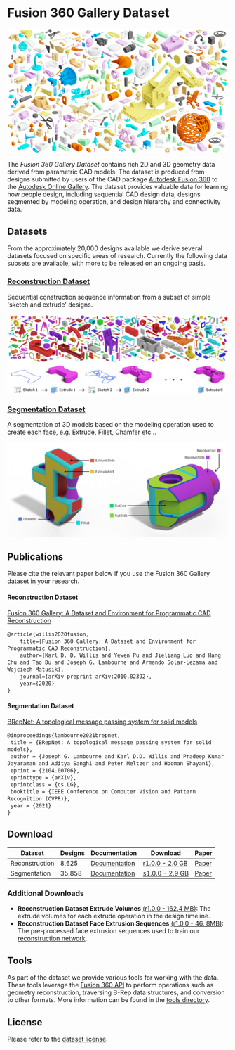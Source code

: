 # Fusion 360 Gallery Dataset
![Fusion 360 Gallery Dataset](docs/images/fusion_gallery_mosaic.jpg)

The *Fusion 360 Gallery Dataset* contains rich 2D and 3D geometry data derived from parametric CAD models. The dataset is produced from designs submitted by users of the CAD package [Autodesk Fusion 360](https://www.autodesk.com/products/fusion-360/overview) to the [Autodesk Online Gallery](https://gallery.autodesk.com/fusion360). The dataset provides valuable data for learning how people design, including sequential CAD design data, designs segmented by modeling operation, and design hierarchy and connectivity data.

## Datasets
From the approximately 20,000 designs available we derive several datasets focused on specific areas of research. Currently the following data subsets are available, with more to be released on an ongoing basis.

### [Reconstruction Dataset](docs/reconstruction.md)
Sequential construction sequence information from a subset of simple 'sketch and extrude' designs.

![Fusion 360 Gallery Reconstruction Dataset](docs/images/reconstruction_teaser.jpg)

### [Segmentation Dataset](docs/segmentation.md)

A segmentation of 3D models based on the modeling operation used to create each face, e.g. Extrude, Fillet, Chamfer etc...

![Fusion 360 Gallery Segmentation Dataset](docs/images/segmentation_example.jpg)


## Publications
Please cite the relevant paper below if you use the Fusion 360 Gallery dataset in your research.

#### Reconstruction Dataset
[Fusion 360 Gallery: A Dataset and Environment for Programmatic CAD Reconstruction](https://arxiv.org/abs/2010.02392)
```
@article{willis2020fusion,
    title={Fusion 360 Gallery: A Dataset and Environment for Programmatic CAD Reconstruction},
    author={Karl D. D. Willis and Yewen Pu and Jieliang Luo and Hang Chu and Tao Du and Joseph G. Lambourne and Armando Solar-Lezama and Wojciech Matusik},
    journal={arXiv preprint arXiv:2010.02392},
    year={2020}
}
```

#### Segmentation Dataset
[BRepNet: A topological message passing system for solid models](https://arxiv.org/abs/2104.00706)
```
@inproceedings{lambourne2021brepnet,
 title = {BRepNet: A topological message passing system for solid models},
 author = {Joseph G. Lambourne and Karl D.D. Willis and Pradeep Kumar Jayaraman and Aditya Sanghi and Peter Meltzer and Hooman Shayani},
 eprint = {2104.00706},
 eprinttype = {arXiv},
 eprintclass = {cs.LG},
 booktitle = {IEEE Conference on Computer Vision and Pattern Recognition (CVPR)},
 year = {2021}
}
```

## Download

| Dataset | Designs | Documentation | Download | Paper |
| - | - | - | - | - |
| Reconstruction | 8,625 | [Documentation](docs/reconstruction.md) | [r1.0.0 - 2.0 GB](https://fusion-360-gallery-dataset.s3-us-west-2.amazonaws.com/reconstruction/r1.0.0/r1.0.0.zip) | [Paper](https://arxiv.org/abs/2010.02392) |
| Segmentation |  35,858 | [Documentation](docs/segmentation.md) | [s1.0.0 - 2.9 GB](https://fusion-360-gallery-dataset.s3-us-west-2.amazonaws.com/segmentation/s1.0.0/s1.0.0.zip) | [Paper](https://arxiv.org/abs/2104.00706) |

### Additional Downloads
- **Reconstruction Dataset Extrude Volumes** [(r1.0.0 - 162.4 MB)](https://fusion-360-gallery-dataset.s3-us-west-2.amazonaws.com/reconstruction/r1.0.0/r1.0.0_extrude_tools.zip): The extrude volumes for each extrude operation in the design timeline.
- **Reconstruction Dataset Face Extrusion Sequences** [(r1.0.0 - 46. 8MB)](https://fusion-360-gallery-dataset.s3-us-west-2.amazonaws.com/reconstruction/r1.0.0/regraph_05.zip): The pre-processed face extrusion sequences used to train our [reconstruction network](tools/regraphnet).


## Tools
As part of the dataset we provide various tools for working with the data. These tools leverage the [Fusion 360 API](http://help.autodesk.com/view/fusion360/ENU/?guid=GUID-7B5A90C8-E94C-48DA-B16B-430729B734DC) to perform operations such as geometry reconstruction, traversing B-Rep data structures, and conversion to other formats. More information can be found in the [tools directory](tools).


## License
Please refer to the [dataset license](LICENSE.md).
